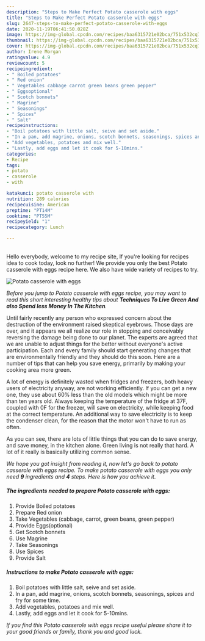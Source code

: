```yaml
---
description: "Steps to Make Perfect Potato casserole with eggs"
title: "Steps to Make Perfect Potato casserole with eggs"
slug: 2647-steps-to-make-perfect-potato-casserole-with-eggs
date: 2020-11-19T06:41:50.028Z
image: https://img-global.cpcdn.com/recipes/baa6315721e02bca/751x532cq70/potato-casserole-with-eggs-recipe-main-photo.jpg
thumbnail: https://img-global.cpcdn.com/recipes/baa6315721e02bca/751x532cq70/potato-casserole-with-eggs-recipe-main-photo.jpg
cover: https://img-global.cpcdn.com/recipes/baa6315721e02bca/751x532cq70/potato-casserole-with-eggs-recipe-main-photo.jpg
author: Irene Morgan
ratingvalue: 4.9
reviewcount: 5
recipeingredient:
- " Boiled potatoes"
- " Red onion"
- " Vegetables cabbage carrot green beans green pepper"
- " Eggsoptional"
- " Scotch bonnets"
- " Magrine"
- " Seasonings"
- " Spices"
- " Salt"
recipeinstructions:
- "Boil potatoes with little salt, seive and set aside."
- "In a pan, add magrine, onions, scotch bonnets, seasonings, spices and fry for some time."
- "Add vegetables, potatoes and mix well."
- "Lastly, add eggs and let it cook for 5-10mins."
categories:
- Recipe
tags:
- potato
- casserole
- with

katakunci: potato casserole with 
nutrition: 289 calories
recipecuisine: American
preptime: "PT14M"
cooktime: "PT55M"
recipeyield: "1"
recipecategory: Lunch

---
```

<br>
Hello everybody, welcome to my recipe site, If you're looking for recipes idea to cook today, look no further! We provide you only the best Potato casserole with eggs recipe here. We also have wide variety of recipes to try.
<br>


![Potato casserole with eggs](https://img-global.cpcdn.com/recipes/baa6315721e02bca/751x532cq70/potato-casserole-with-eggs-recipe-main-photo.jpg)

<i>Before you jump to Potato casserole with eggs recipe, you may want to read this short interesting healthy tips about 
<strong>Techniques To Live Green And also Spend less Money In The Kitchen</strong>.</i>
</br>

Until fairly recently any person who expressed concern about the destruction of the environment raised skeptical eyebrows. Those days are over, and it appears we all realize our role in stopping and conceivably reversing the damage being done to our planet. The experts are agreed that we are unable to adjust things for the better without everyone's active participation. Each and every family should start generating changes that are environmentally friendly and they should do this soon. Here are a number of tips that can help you save energy, primarily by making your cooking area more green.

A lot of energy is definitely wasted when fridges and freezers, both heavy users of electricity anyway, are not working efficiently. If you can get a new one, they use about 60% less than the old models which might be more than ten years old. Always keeping the temperature of the fridge at 37F, coupled with 0F for the freezer, will save on electricity, while keeping food at the correct temperature. An additional way to save electricity is to keep the condenser clean, for the reason that the motor won't have to run as often.

As you can see, there are lots of little things that you can do to save energy, and save money, in the kitchen alone. Green living is not really that hard. A lot of it really is basically utilizing common sense.


<i>We hope you got insight from reading it, now let's go back to potato casserole with eggs recipe. To make potato casserole with eggs you only need <strong>9</strong> ingredients and <strong>4</strong> steps. Here is how you achieve it.
</i>

##### The ingredients needed to prepare Potato casserole with eggs:

1. Provide  Boiled potatoes
1. Prepare  Red onion
1. Take  Vegetables (cabbage, carrot, green beans, green pepper)
1. Provide  Eggs(optional)
1. Get  Scotch bonnets
1. Use  Magrine
1. Take  Seasonings
1. Use  Spices
1. Provide  Salt


##### Instructions to make Potato casserole with eggs:

1. Boil potatoes with little salt, seive and set aside.
1. In a pan, add magrine, onions, scotch bonnets, seasonings, spices and fry for some time.
1. Add vegetables, potatoes and mix well.
1. Lastly, add eggs and let it cook for 5-10mins.


<i>If you find this Potato casserole with eggs recipe useful please share it to your good friends or family, thank you and good luck.</i>
